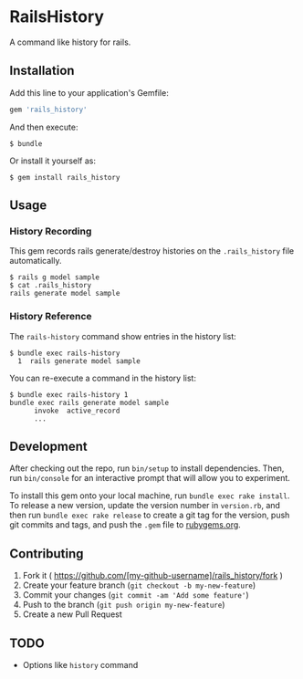 # RailsHistory

A command like history for rails.

## Installation

Add this line to your application's Gemfile:

```ruby
gem 'rails_history'
```

And then execute:

    $ bundle

Or install it yourself as:

    $ gem install rails_history

## Usage

### History Recording

This gem records rails generate/destroy histories on the `.rails_history` file automatically.

```
$ rails g model sample
$ cat .rails_history
rails generate model sample
```

### History Reference

The `rails-history` command show entries in the history list:

```
$ bundle exec rails-history
  1  rails generate model sample
```

You can re-execute a command in the history list:

```
$ bundle exec rails-history 1
bundle exec rails generate model sample
      invoke  active_record
      ...
```

## Development

After checking out the repo, run `bin/setup` to install dependencies. Then, run `bin/console` for an interactive prompt that will allow you to experiment.

To install this gem onto your local machine, run `bundle exec rake install`. To release a new version, update the version number in `version.rb`, and then run `bundle exec rake release` to create a git tag for the version, push git commits and tags, and push the `.gem` file to [rubygems.org](https://rubygems.org).

## Contributing

1. Fork it ( https://github.com/[my-github-username]/rails_history/fork )
2. Create your feature branch (`git checkout -b my-new-feature`)
3. Commit your changes (`git commit -am 'Add some feature'`)
4. Push to the branch (`git push origin my-new-feature`)
5. Create a new Pull Request

## TODO

* Options like `history` command
